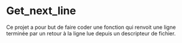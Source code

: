 # Get_next_line

Ce projet a pour but de faire coder une fonction qui renvoit une ligne
terminée par un retour à la ligne lue depuis un descripteur de fichier.
